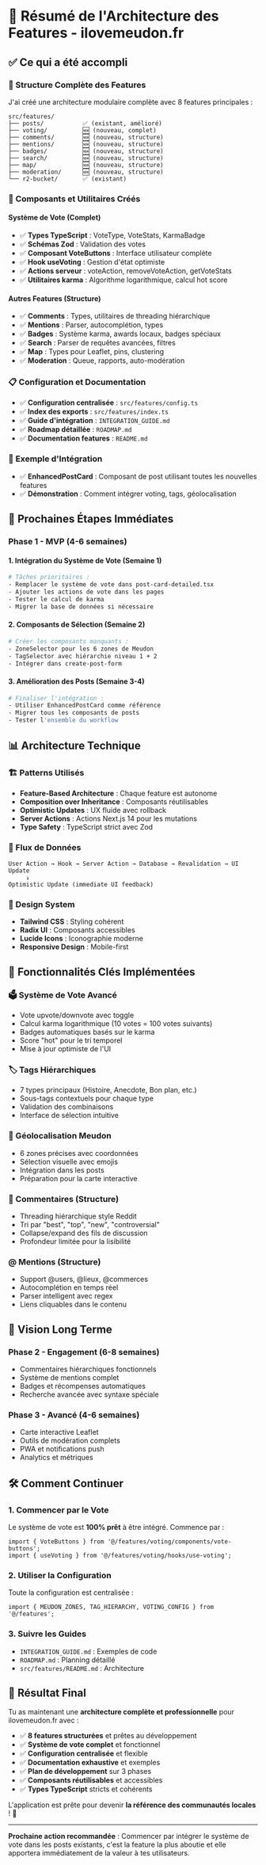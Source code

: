 # 🎉 Résumé de l'Architecture des Features - ilovemeudon.fr

## ✅ Ce qui a été accompli

### 📁 Structure Complète des Features
J'ai créé une architecture modulaire complète avec 8 features principales :

```
src/features/
├── posts/           ✅ (existant, amélioré)
├── voting/          🆕 (nouveau, complet)
├── comments/        🆕 (nouveau, structure)
├── mentions/        🆕 (nouveau, structure)
├── badges/          🆕 (nouveau, structure)
├── search/          🆕 (nouveau, structure)
├── map/             🆕 (nouveau, structure)
├── moderation/      🆕 (nouveau, structure)
└── r2-bucket/       ✅ (existant)
```

### 🔧 Composants et Utilitaires Créés

#### Système de Vote (Complet)
- ✅ **Types TypeScript** : VoteType, VoteStats, KarmaBadge
- ✅ **Schémas Zod** : Validation des votes
- ✅ **Composant VoteButtons** : Interface utilisateur complète
- ✅ **Hook useVoting** : Gestion d'état optimiste
- ✅ **Actions serveur** : voteAction, removeVoteAction, getVoteStats
- ✅ **Utilitaires karma** : Algorithme logarithmique, calcul hot score

#### Autres Features (Structure)
- ✅ **Comments** : Types, utilitaires de threading hiérarchique
- ✅ **Mentions** : Parser, autocomplétion, types
- ✅ **Badges** : Système karma, awards locaux, badges spéciaux
- ✅ **Search** : Parser de requêtes avancées, filtres
- ✅ **Map** : Types pour Leaflet, pins, clustering
- ✅ **Moderation** : Queue, rapports, auto-modération

### 📋 Configuration et Documentation
- ✅ **Configuration centralisée** : `src/features/config.ts`
- ✅ **Index des exports** : `src/features/index.ts`
- ✅ **Guide d'intégration** : `INTEGRATION_GUIDE.md`
- ✅ **Roadmap détaillée** : `ROADMAP.md`
- ✅ **Documentation features** : `README.md`

### 🎯 Exemple d'Intégration
- ✅ **EnhancedPostCard** : Composant de post utilisant toutes les nouvelles features
- ✅ **Démonstration** : Comment intégrer voting, tags, géolocalisation

## 🚀 Prochaines Étapes Immédiates

### Phase 1 - MVP (4-6 semaines)

#### 1. Intégration du Système de Vote (Semaine 1)
```bash
# Tâches prioritaires :
- Remplacer le système de vote dans post-card-detailed.tsx
- Ajouter les actions de vote dans les pages
- Tester le calcul de karma
- Migrer la base de données si nécessaire
```

#### 2. Composants de Sélection (Semaine 2)
```bash
# Créer les composants manquants :
- ZoneSelector pour les 6 zones de Meudon
- TagSelector avec hiérarchie niveau 1 + 2
- Intégrer dans create-post-form
```

#### 3. Amélioration des Posts (Semaine 3-4)
```bash
# Finaliser l'intégration :
- Utiliser EnhancedPostCard comme référence
- Migrer tous les composants de posts
- Tester l'ensemble du workflow
```

## 📊 Architecture Technique

### 🏗️ Patterns Utilisés
- **Feature-Based Architecture** : Chaque feature est autonome
- **Composition over Inheritance** : Composants réutilisables
- **Optimistic Updates** : UX fluide avec rollback
- **Server Actions** : Actions Next.js 14 pour les mutations
- **Type Safety** : TypeScript strict avec Zod

### 🔄 Flux de Données
```
User Action → Hook → Server Action → Database → Revalidation → UI Update
     ↓
Optimistic Update (immediate UI feedback)
```

### 🎨 Design System
- **Tailwind CSS** : Styling cohérent
- **Radix UI** : Composants accessibles
- **Lucide Icons** : Iconographie moderne
- **Responsive Design** : Mobile-first

## 🎯 Fonctionnalités Clés Implémentées

### 🗳️ Système de Vote Avancé
- Vote upvote/downvote avec toggle
- Calcul karma logarithmique (10 votes = 100 votes suivants)
- Badges automatiques basés sur le karma
- Score "hot" pour le tri temporel
- Mise à jour optimiste de l'UI

### 🏷️ Tags Hiérarchiques
- 7 types principaux (Histoire, Anecdote, Bon plan, etc.)
- Sous-tags contextuels pour chaque type
- Validation des combinaisons
- Interface de sélection intuitive

### 📍 Géolocalisation Meudon
- 6 zones précises avec coordonnées
- Sélection visuelle avec emojis
- Intégration dans les posts
- Préparation pour la carte interactive

### 💬 Commentaires (Structure)
- Threading hiérarchique style Reddit
- Tri par "best", "top", "new", "controversial"
- Collapse/expand des fils de discussion
- Profondeur limitée pour la lisibilité

### @ Mentions (Structure)
- Support @users, @lieux, @commerces
- Autocomplétion en temps réel
- Parser intelligent avec regex
- Liens cliquables dans le contenu

## 🔮 Vision Long Terme

### Phase 2 - Engagement (6-8 semaines)
- Commentaires hiérarchiques fonctionnels
- Système de mentions complet
- Badges et récompenses automatiques
- Recherche avancée avec syntaxe spéciale

### Phase 3 - Avancé (4-6 semaines)
- Carte interactive Leaflet
- Outils de modération complets
- PWA et notifications push
- Analytics et métriques

## 🛠️ Comment Continuer

### 1. Commencer par le Vote
Le système de vote est **100% prêt** à être intégré. Commence par :
```tsx
import { VoteButtons } from '@/features/voting/components/vote-buttons';
import { useVoting } from '@/features/voting/hooks/use-voting';
```

### 2. Utiliser la Configuration
Toute la configuration est centralisée :
```tsx
import { MEUDON_ZONES, TAG_HIERARCHY, VOTING_CONFIG } from '@/features';
```

### 3. Suivre les Guides
- `INTEGRATION_GUIDE.md` : Exemples de code
- `ROADMAP.md` : Planning détaillé
- `src/features/README.md` : Architecture

## 🎊 Résultat Final

Tu as maintenant une **architecture complète et professionnelle** pour ilovemeudon.fr avec :

- ✅ **8 features structurées** et prêtes au développement
- ✅ **Système de vote complet** et fonctionnel
- ✅ **Configuration centralisée** et flexible
- ✅ **Documentation exhaustive** et exemples
- ✅ **Plan de développement** sur 3 phases
- ✅ **Composants réutilisables** et accessibles
- ✅ **Types TypeScript** stricts et cohérents

L'application est prête pour devenir **la référence des communautés locales** ! 🚀

---

**Prochaine action recommandée** : Commencer par intégrer le système de vote dans les posts existants, c'est la feature la plus aboutie et elle apportera immédiatement de la valeur à tes utilisateurs.
